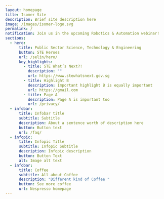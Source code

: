 ```yaml
---
layout: homepage
title: Isomer Site
description: Brief site description here
image: /images/isomer-logo.svg
permalink: /
notification: Join us in the upcoming Robotics & Automation webinar!
sections:
  - hero:
      title: Public Sector Science, Technology & Engineering
      button: STE Heroes
      url: /selin/hero/
      key_highlights:
        - title: STE What’s Next?!
          description: ""
          url: https://www.stewhatsnext.gov.sg
        - title: Highlight B
          description: Important highlight B is equally important
          url: https://gmail.com
        - title: Page A
          description: Page A is important too
          url: /privacy/
  - infobar:
      title: Infobar title
      subtitle: Subtitle
      description: About a sentence worth of description here
      button: Button text
      url: /faq/
  - infopic:
      title: Infopic Title
      subtitle: Infopic Subtitle
      description: Infopic description
      button: Button Text
      alt: Image alt text
  - infobar:
      title: Coffee
      subtitle: All about Coffee
      description: "Different kind of Coffee "
      button: See more coffee
      url: Nespresso homepage
---
```

